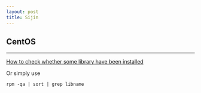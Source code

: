 ```yaml
---
layout: post
title: Sijin
---
```


## CentOS
------

[How to check whether some library have been installed](http://publib.boulder.ibm.com/infocenter/lnxpcomp/v101v121/index.jsp?topic=/com.ibm.xlcpp101.linux.doc/install/redhat_64-bit_naming_issue.html)

Or simply use 

    rpm -qa | sort | grep libname

